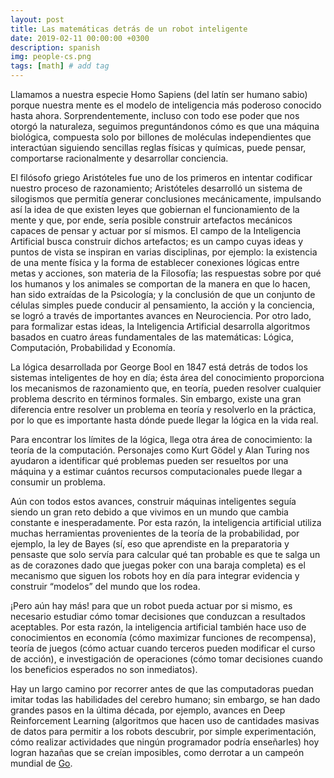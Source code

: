 ```yaml
---
layout: post
title: Las matemáticas detrás de un robot inteligente
date: 2019-02-11 00:00:00 +0300
description: spanish
img: people-cs.png
tags: [math] # add tag
---
```

Llamamos a nuestra especie Homo Sapiens (del latín ser humano sabio) porque nuestra mente es el modelo de inteligencia más poderoso conocido hasta ahora. Sorprendentemente, incluso con todo ese poder que nos otorgó la naturaleza, seguimos preguntándonos cómo es que una máquina biológica, compuesta solo por billones de moléculas independientes que interactúan siguiendo sencillas reglas físicas y químicas, puede pensar, comportarse racionalmente y desarrollar conciencia.

El filósofo griego Aristóteles fue uno de los primeros en intentar codificar nuestro proceso de razonamiento; Aristóteles desarrolló un sistema de silogismos que permitía generar conclusiones mecánicamente, impulsando así la idea de que existen leyes que gobiernan el funcionamiento de la mente y que, por ende, sería posible construir artefactos mecánicos capaces de pensar y actuar por sí mismos. El campo de la Inteligencia Artificial busca construir dichos artefactos; es un campo cuyas ideas y puntos de vista se inspiran en varias disciplinas, por ejemplo: la existencia de una mente física y la forma de establecer conexiones lógicas entre metas y acciones, son materia de la Filosofía; las respuestas sobre por qué los humanos y los animales se comportan de la manera en que lo hacen, han sido extraídas de la Psicología; y la conclusión de que un conjunto de células simples puede conducir al pensamiento, la acción y la conciencia, se logró a través de importantes avances en Neurociencia. Por otro lado, para formalizar estas ideas, la Inteligencia Artificial desarrolla algoritmos basados en cuatro áreas fundamentales de las matemáticas: Lógica, Computación, Probabilidad y Economía.


La lógica desarrollada por George Bool en 1847 está detrás de todos los sistemas inteligentes de hoy en día; ésta área del conocimiento proporciona los mecanismos de razonamiento que, en teoría, pueden resolver cualquier problema descrito en términos formales. Sin embargo, existe una gran diferencia entre resolver un problema en teoría y resolverlo en la práctica, por lo que es importante hasta dónde puede llegar la lógica en la vida real.

Para encontrar los límites de la lógica, llega otra área de conocimiento: la teoría de la computación. Personajes como Kurt Gödel y Alan Turing nos ayudaron a identificar qué problemas pueden ser resueltos por una máquina y a estimar cuántos recursos computacionales puede llegar a consumir un problema.

Aún con todos estos avances, construir máquinas inteligentes seguía siendo un gran reto debido a que vivimos en un mundo que cambia constante e inesperadamente. Por esta razón, la inteligencia artificial utiliza muchas herramientas provenientes de la teoría de la probabilidad, por ejemplo, la ley de Bayes (sí, eso que aprendiste en la preparatoria y pensaste que solo servía para calcular qué tan probable es que te salga un as de corazones dado que juegas poker con una baraja completa) es el mecanismo que siguen los robots hoy en día para integrar evidencia y construir “modelos” del mundo que los rodea.

¡Pero aún hay más! para que un robot pueda actuar por si mismo, es necesario estudiar cómo tomar decisiones que conduzcan a resultados aceptables. Por esta razón, la inteligencia artificial también hace uso de conocimientos en economía (cómo maximizar funciones de recompensa), teoría de juegos (cómo actuar cuando terceros pueden modificar el curso de acción), e investigación de operaciones (cómo tomar decisiones cuando los beneficios esperados no son inmediatos).

Hay un largo camino por recorrer antes de que las computadoras puedan imitar todas las habilidades del cerebro humano; sin embargo, se han dado grandes pasos en la última década, por ejemplo, avances en Deep Reinforcement Learning (algoritmos que hacen uso de cantidades masivas de datos para permitir a los robots descubrir, por simple experimentación, cómo realizar actividades que ningún programador podría enseñarles) hoy logran hazañas que se creían imposibles, como derrotar a un campeón mundial de [Go](https://www.youtube.com/watch?v=WXuK6gekU1Y).
